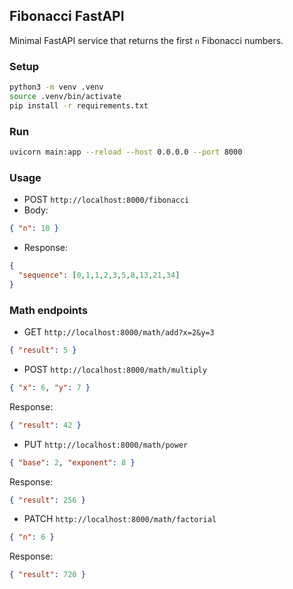 ## Fibonacci FastAPI

Minimal FastAPI service that returns the first `n` Fibonacci numbers.

### Setup

```bash
python3 -m venv .venv
source .venv/bin/activate
pip install -r requirements.txt
```

### Run

```bash
uvicorn main:app --reload --host 0.0.0.0 --port 8000
```

### Usage

- POST `http://localhost:8000/fibonacci`
- Body:

```json
{ "n": 10 }
```

- Response:

```json
{
  "sequence": [0,1,1,2,3,5,8,13,21,34]
}
```


### Math endpoints

- GET `http://localhost:8000/math/add?x=2&y=3`

```json
{ "result": 5 }
```

- POST `http://localhost:8000/math/multiply`

```json
{ "x": 6, "y": 7 }
```

Response:

```json
{ "result": 42 }
```

- PUT `http://localhost:8000/math/power`

```json
{ "base": 2, "exponent": 8 }
```

Response:

```json
{ "result": 256 }
```

- PATCH `http://localhost:8000/math/factorial`

```json
{ "n": 6 }
```

Response:

```json
{ "result": 720 }
```

